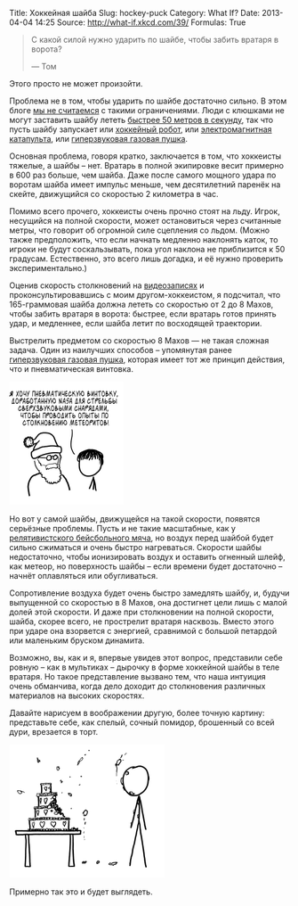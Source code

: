 Title: Хоккейная шайба
Slug: hockey-puck
Category: What If?
Date: 2013-04-04 14:25
Source: http://what-if.xkcd.com/39/
Formulas: True

> С какой силой нужно ударить по шайбе, чтобы забить вратаря в ворота?
> 
> — Том

Этого просто не может произойти.

Проблема не в том, чтобы ударить по шайбе достаточно сильно. В этом блоге [мы не считаемся](/page/relativistic-baseball) с такими ограничениями. Люди с клюшками не могут заставить шайбу лететь [быстрее 50 метров в секунду](http://sports.yahoo.com/blogs/nhl-puck-daddy/khl-alexander-ryazantsev-sets-world-record-hardest-shot-174131642.html), так что пусть шайбу запускает или [хоккейный робот](http://hockeyrobotics.com/), или [электромагнитная катапульта](http://www.psfc.mit.edu/~radovinsky/papers/32.pdf), или [гиперзвуковая газовая пушка](http://www.nasa.gov/centers/wstf/laboratories/hypervelocity/gasguns.html).

Основная проблема, говоря кратко, заключается в том, что хоккеисты тяжелые, а шайбы – нет. Вратарь в полной экипировке весит примерно в 600 раз больше, чем шайба. Даже после самого мощного удара по воротам шайба имеет импульс меньше, чем десятилетний паренёк на скейте, движущийся со скоростью 2 километра в час.

Помимо всего прочего, хоккеисты очень прочно стоят на льду. Игрок, несущийся на полной скорости, может остановиться через считанные метры, что говорит об огромной силе сцепления со льдом. (Можно также предположить, что если начнать медленно наклонять каток, то игроки не будут соскальзывать, пока угол наклона не приблизится к 50 градусам. Естественно, это всего лишь догадка, и её нужно проверить экспериментально.)

Оценив скорость столкновений на [видеозаписях](http://www.youtube.com/watch?v=fWj6--Cf9QA) и проконсультировавшись с моим другом-хоккеистом, я подсчитал, что 165-граммовая шайба должна лететь со скоростью от 2 до 8 Махов, чтобы забить вратаря в ворота: быстрее, если вратарь готов принять удар, и медленнее, если шайба летит по восходящей траектории.

Выстрелить предметом со скоростью 8 Махов — не такая сложная задача. Один из наилучших способов – упомянутая ранее [гиперзвуковая газовая пушка](http://www.nasa.gov/centers/wstf/laboratories/hypervelocity/gasguns.html), которая имеет тот же принцип действия, что и пневматическая винтовка.

![](/uploads/039-hockey-puck/goalie_bb_gun_ru.png "И мир во всем мире, хотя, я думаю, после выполнения первого желания, выполнить это будет намного труднее.")

Но вот у самой шайбы, движущейся на такой скорости, появятся серьёзные проблемы. Пусть и не такие масштабные, как у [релятивистского бейсбольного мяча](http://chtoes.li/page/relativistic-baseball), но воздух перед шайбой будет сильно сжиматься и очень быстро нагреваться. Скорости шайбы недостаточно, чтобы ионизировать воздух и оставить огненный шлейф, как метеор, но поверхность шайбы – если времени будет достаточно – начнёт оплавляться или обугливаться.

Сопротивление воздуха будет очень быстро замедлять шайбу, и, будучи выпущенной со скоростью в 8 Махов, она достигнет цели лишь с малой долей этой скорости. И даже при столкновении на полной скорости, шайба, скорее всего, не прострелит вратаря насквозь. Вместо этого при ударе она взорвется с энергией, сравнимой с большой петардой или маленьким бруском динамита.

Возможно, вы, как и я, впервые увидев этот вопрос, представили себе ровную – как в мультиках – дырочку в форме хоккейной шайбы в теле вратаря. Но такое представление вызвано тем, что наша интуиция очень обманчива, когда дело доходит до столкновения различных материалов на высоких скоростях.

Давайте нарисуем в воображении другую, более точную картину: представьте себе, как спелый, сочный помидор, брошенный со всей дури, врезается в торт.

![](/uploads/039-hockey-puck/goalie_cake.png "…гол?")

Примерно так это и будет выглядеть.
